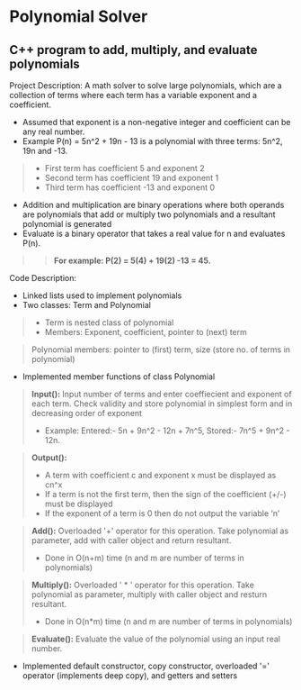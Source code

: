 # Polynomial Solver
## C++ program to add, multiply, and evaluate polynomials

Project Description:
A math solver to solve large polynomials, which are a collection of terms where each term has a variable exponent and a coefficient.
* Assumed that exponent is a non-negative integer and coefficient can be any real number.
* Example P(n) = 5n^2 + 19n - 13 is a polynomial with three terms: 5n^2, 19n and -13.
> * First term has coefficient 5 and exponent 2
> * Second term has coefficient 19 and exponent 1
> * Third term has coefficient -13 and exponent 0
* Addition and multiplication are binary operations where both operands are polynomials that add or multiply two polynomials and a resultant polynomial is generated
* Evaluate is a binary operator that takes a real value for n and evaluates P(n).
>> **For example: P(2) = 5(4) + 19(2) -13 = 45.**

Code Description:
* Linked lists used to implement polynomials
* Two classes: Term and Polynomial
> * Term is nested class of polynomial
> * Members: Exponent, coefficient, pointer to (next) term

> Polynomial members: pointer to (first) term, size (store no. of terms in polynomial)
* Implemented member functions of class Polynomial
> **Input():** Input number of terms and enter coeffiecient and exponent of each term. Check validity and store polynomial in simplest form and in decreasing order of exponent
>* Example: Entered:- 5n + 9n^2 - 12n + 7n^5, Stored:- 7n^5 + 9n^2 - 12n.

>**Output():**
>* A term with coefficient c and exponent x must be displayed as cn^x
>* If a term is not the first term, then the sign of the coefficient (+/-) must be displayed
>* If the exponent of a term is 0 then do not output the variable ‘n’

>**Add():** Overloaded '+' operator for this operation. Take polynomial as parameter, add with caller object and return resultant.
>* Done in O(n+m) time (n and m are number of terms in polynomials)
 
>**Multiply():** Overloaded ' * ' operator for this operation. Take polynomial as parameter, multiply with caller object and resturn resultant.
>* Done in O(n*m) time (n and m are number of terms in polynomials)
 
>**Evaluate():** Evaluate the value of the polynomial using an input real number.
* Implemented default constructor, copy constructor, overloaded '=' operator (implements deep copy), and getters and setters
